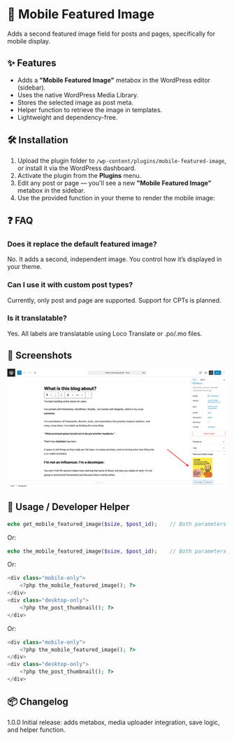# 📱 Mobile Featured Image

Adds a second featured image field for posts and pages, specifically for mobile display.

## ✨ Features

- Adds a **"Mobile Featured Image"** metabox in the WordPress editor (sidebar).
- Uses the native WordPress Media Library.
- Stores the selected image as post meta.
- Helper function to retrieve the image in templates.
- Lightweight and dependency-free.

## 🛠️ Installation

1. Upload the plugin folder to `/wp-content/plugins/mobile-featured-image`, or install it via the WordPress dashboard.
2. Activate the plugin from the **Plugins** menu.
3. Edit any post or page — you'll see a new **"Mobile Featured Image"** metabox in the sidebar.
4. Use the provided function in your theme to render the mobile image:

## ❓ FAQ

### Does it replace the default featured image?
No. It adds a second, independent image. You control how it’s displayed in your theme.

### Can I use it with custom post types?
Currently, only post and page are supported. Support for CPTs is planned.

### Is it translatable?
Yes. All labels are translatable using Loco Translate or .po/.mo files.

## 📸 Screenshots

![Mobile featured image metabox](https://github.com/danidnm/solodani-mobile-featured-image-for-wordpress/blob/master/docs/images/featured-mobile-image.jpg?raw=true)

## 🧩 Usage / Developer Helper

```php
echo get_mobile_featured_image($size, $post_id);    // Both parameters are optional
```

Or:

```php
echo the_mobile_featured_image($size, $post_id);    // Both parameters are optional
```

Or:

```php
<div class="mobile-only">
    <?php the_mobile_featured_image(); ?>
</div>
<div class="desktop-only">
    <?php the_post_thumbnail(); ?>
</div>
```

Or:

```php
<div class="mobile-only">
    <?php the_mobile_featured_image(); ?>
</div>
<div class="desktop-only">
    <?php the_post_thumbnail(); ?>
</div>
```

## 📦 Changelog

1.0.0
Initial release: adds metabox, media uploader integration, save logic, and helper function.

